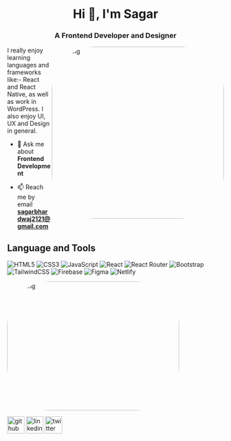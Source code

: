<h1 align="center">Hi 👋, I'm Sagar</h1>
<h3 align="center">A Frontend Developer and Designer</h3>
<img align="right" alt="Coding" style="border-radius:100px;" width="400" src="https://media4.giphy.com/media/v1.Y2lkPTc5MGI3NjExdXBrYW4wMGZyOGYzeGVlb2NsZjNscDFhNGFpemt2Z3hiM2tna2VhayZlcD12MV9pbnRlcm5hbF9naWZfYnlfaWQmY3Q9Zw/SWoSkN6DxTszqIKEqv/giphy.gif"/>
I really enjoy learning languages and frameworks like:- React and React Native, as well as work in WordPress.
I also enjoy UI, UX and Design in general.

- 💬 Ask me about **Frontend Development**

- 📫 Reach me by email **sagarbhardwaj2121@gmail.com**

## Language and Tools
![HTML5](https://img.shields.io/badge/html5-%23E34F26.svg?style=for-the-badge&logo=html5&logoColor=white)
![CSS3](https://img.shields.io/badge/css3-%231572B6.svg?style=for-the-badge&logo=css3&logoColor=white)
![JavaScript](https://img.shields.io/badge/javascript-%23323330.svg?style=for-the-badge&logo=javascript&logoColor=%23F7DF1E) 
![React](https://img.shields.io/badge/react-%2320232a.svg?style=for-the-badge&logo=react&logoColor=%2361DAFB) 
![React Router](https://img.shields.io/badge/React_Router-CA4245?style=for-the-badge&logo=react-router&logoColor=white) 
![Bootstrap](https://img.shields.io/badge/bootstrap-%23563D7C.svg?style=for-the-badge&logo=bootstrap&logoColor=white) 
![TailwindCSS](https://img.shields.io/badge/tailwindcss-%2338B2AC.svg?style=for-the-badge&logo=tailwind-css&logoColor=white) 
![Firebase](https://img.shields.io/badge/firebase-%23039BE5.svg?style=for-the-badge&logo=firebase) 
![Figma](https://img.shields.io/badge/figma-%23F24E1E.svg?style=for-the-badge&logo=figma&logoColor=white) 
![Netlify](https://img.shields.io/badge/netlify-%23000000.svg?style=for-the-badge&logo=netlify&logoColor=#00C7B7) 


<img align="center" alt="Coding" style="border-radius:100px;" width="400" height="300"  src="https://media.giphy.com/media/v1.Y2lkPTc5MGI3NjExZXF4cjl1d211OWd0OWV1Yml1N2VxYnRkeGJ5cWU1Mjd1cGdpeGZkZyZlcD12MV9pbnRlcm5hbF9naWZfYnlfaWQmY3Q9Zw/HscDLzkO8EOTmgkhQP/giphy.gif"/>


  
[<img src='https://cdn.jsdelivr.net/npm/simple-icons@3.0.1/icons/github.svg' alt='github' height='40'>](https://github.com/sagrr) 
[<img src='https://cdn.jsdelivr.net/npm/simple-icons@3.0.1/icons/linkedin.svg' alt='linkedin' height='40'>](https://www.linkedin.com/in/sagrr___/)
[<img src='https://cdn.jsdelivr.net/npm/simple-icons@3.0.1/icons/twitter.svg' alt='twitter' height='40'>](https://twitter.com/sagrr____)  

